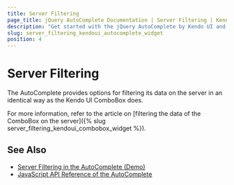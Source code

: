 ```yaml
---
title: Server Filtering
page_title: jQuery AutoComplete Documentation | Server Filtering | Kendo UI
description: "Get started with the jQuery AutoComplete by Kendo UI and configure its server-filtering functionality."
slug: server_filtering_kendoui_autocomplete_widget
position: 4
---
```


# Server Filtering

The AutoComplete provides options for filtering its data on the server in an identical way as the Kendo UI ComboBox does.

For more information, refer to the article on [filtering the data of the ComboBox on the server]({% slug server_filtering_kendoui_combobox_widget %}).

## See Also

* [Server Filtering in the AutoComplete (Demo)](https://demos.telerik.com/kendo-ui/autocomplete/serverfiltering)
* [JavaScript API Reference of the AutoComplete](/api/javascript/ui/autocomplete)
